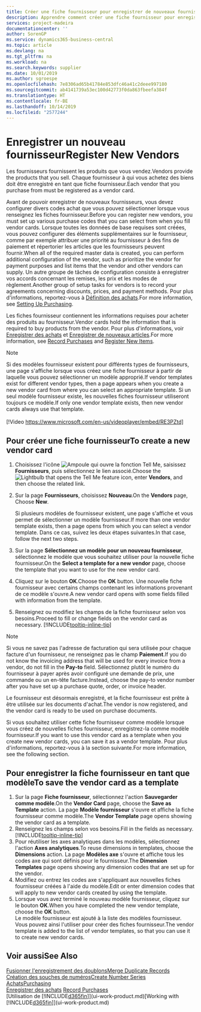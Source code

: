 ```yaml
---
title: Créer une fiche fournisseur pour enregistrer de nouveaux fournisseurs | Microsoft Docs
description: Apprendre comment créer une fiche fournisseur pour enregistrer un nouveau fournisseur.
services: project-madeira
documentationcenter: ''
author: SorenGP
ms.service: dynamics365-business-central
ms.topic: article
ms.devlang: na
ms.tgt_pltfrm: na
ms.workload: na
ms.search.keywords: supplier
ms.date: 10/01/2019
ms.author: sgroespe
ms.openlocfilehash: 7e8306ad65b41784e853dfc46a41c2deee997180
ms.sourcegitcommit: ab4141739a53ec100d42773f0da863fbeefa384f
ms.translationtype: HT
ms.contentlocale: fr-BE
ms.lasthandoff: 10/14/2019
ms.locfileid: "2577244"
---
```

# <a name="register-new-vendors"></a><span data-ttu-id="58006-103">Enregistrer un nouveau fournisseur</span><span class="sxs-lookup"><span data-stu-id="58006-103">Register New Vendors</span></span>
<span data-ttu-id="58006-104">Les fournisseurs fournissent les produits que vous vendez.</span><span class="sxs-lookup"><span data-stu-id="58006-104">Vendors provide the products that you sell.</span></span> <span data-ttu-id="58006-105">Chaque fournisseur à qui vous achetez des biens doit être enregistré en tant que fiche fournisseur.</span><span class="sxs-lookup"><span data-stu-id="58006-105">Each vendor that you purchase from must be registered as a vendor card.</span></span>

<span data-ttu-id="58006-106">Avant de pouvoir enregistrer de nouveaux fournisseurs, vous devez configurer divers codes achat que vous pouvez sélectionner lorsque vous renseignez les fiches fournisseur.</span><span class="sxs-lookup"><span data-stu-id="58006-106">Before you can register new vendors, you must set up various purchase codes that you can select from when you fill vendor cards.</span></span> <span data-ttu-id="58006-107">Lorsque toutes les données de base requises sont créées, vous pouvez configurer des éléments supplémentaires sur le fournisseur, comme par exemple attribuer une priorité au fournisseur à des fins de paiement et répertorier les articles que les fournisseurs peuvent fournir.</span><span class="sxs-lookup"><span data-stu-id="58006-107">When all of the required master data is created, you can perform additional configuration of the vendor, such as prioritize the vendor for payment purposes and list items that the vendor and other vendors can supply.</span></span> <span data-ttu-id="58006-108">Un autre groupe de tâches de configuration consiste à enregistrer vos accords concernant les remises, les prix et les modes de règlement.</span><span class="sxs-lookup"><span data-stu-id="58006-108">Another group of setup tasks for vendors is to record your agreements concerning discounts, prices, and payment methods.</span></span> <span data-ttu-id="58006-109">Pour plus d'informations, reportez-vous à [Définition des achats](purchasing-setup-purchasing.md).</span><span class="sxs-lookup"><span data-stu-id="58006-109">For more information, see [Setting Up Purchasing](purchasing-setup-purchasing.md).</span></span>

<span data-ttu-id="58006-110">Les fiches fournisseur contiennent les informations requises pour acheter des produits au fournisseur.</span><span class="sxs-lookup"><span data-stu-id="58006-110">Vendor cards hold the information that is required to buy products from the vendor.</span></span> <span data-ttu-id="58006-111">Pour plus d'informations, voir [Enregistrer des achats](purchasing-how-record-purchases.md) et [Enregistrer de nouveaux articles](inventory-how-register-new-items.md).</span><span class="sxs-lookup"><span data-stu-id="58006-111">For more information, see [Record Purchases](purchasing-how-record-purchases.md) and [Register New Items](inventory-how-register-new-items.md).</span></span>

> [!NOTE]  
>   <span data-ttu-id="58006-112">Si des modèles fournisseur existent pour différents types de fournisseurs, une page s'affiche lorsque vous créez une fiche fournisseur à partir de laquelle vous pouvez sélectionner un modèle approprié.</span><span class="sxs-lookup"><span data-stu-id="58006-112">If vendor templates exist for different vendor types, then a page appears when you create a new vendor card from where you can select an appropriate template.</span></span> <span data-ttu-id="58006-113">Si un seul modèle fournisseur existe, les nouvelles fiches fournisseur utiliseront toujours ce modèle.</span><span class="sxs-lookup"><span data-stu-id="58006-113">If only one vendor template exists, then new vendor cards always use that template.</span></span>
<br><br>
> [!Video https://www.microsoft.com/en-us/videoplayer/embed/RE3PZtd]

## <a name="to-create-a-new-vendor-card"></a><span data-ttu-id="58006-114">Pour créer une fiche fournisseur</span><span class="sxs-lookup"><span data-stu-id="58006-114">To create a new vendor card</span></span>
1. <span data-ttu-id="58006-115">Choisissez l'icône ![Ampoule qui ouvre la fonction Tell Me](media/ui-search/search_small.png "Dites-moi ce que vous voulez faire"), saisissez **Fournisseurs**, puis sélectionnez le lien associé.</span><span class="sxs-lookup"><span data-stu-id="58006-115">Choose the ![Lightbulb that opens the Tell Me feature](media/ui-search/search_small.png "Tell me what you want to do") icon, enter **Vendors**, and then choose the related link.</span></span>  
2. <span data-ttu-id="58006-116">Sur la page **Fournisseurs**, choisissez **Nouveau**.</span><span class="sxs-lookup"><span data-stu-id="58006-116">On the **Vendors** page, Choose **New**.</span></span>

    <span data-ttu-id="58006-117">Si plusieurs modèles de fournisseur existent, une page s'affiche et vous permet de sélectionner un modèle fournisseur.</span><span class="sxs-lookup"><span data-stu-id="58006-117">If more than one vendor template exists, then a page opens from which you can select a vendor template.</span></span> <span data-ttu-id="58006-118">Dans ce cas, suivez les deux étapes suivantes.</span><span class="sxs-lookup"><span data-stu-id="58006-118">In that case, follow the next two steps.</span></span>
3. <span data-ttu-id="58006-119">Sur la page **Sélectionnez un modèle pour un nouveau fournisseur**, sélectionnez le modèle que vous souhaitez utiliser pour la nouvelle fiche fournisseur.</span><span class="sxs-lookup"><span data-stu-id="58006-119">On the **Select a template for a new vendor** page, choose the template that you want to use for the new vendor card.</span></span>
4. <span data-ttu-id="58006-120">Cliquez sur le bouton **OK**.</span><span class="sxs-lookup"><span data-stu-id="58006-120">Choose the **OK** button.</span></span> <span data-ttu-id="58006-121">Une nouvelle fiche fournisseur avec certains champs contenant les informations provenant de ce modèle s'ouvre.</span><span class="sxs-lookup"><span data-stu-id="58006-121">A new vendor card opens with some fields filled with information from the template.</span></span>
5. <span data-ttu-id="58006-122">Renseignez ou modifiez les champs de la fiche fournisseur selon vos besoins.</span><span class="sxs-lookup"><span data-stu-id="58006-122">Proceed to fill or change fields on the vendor card as necessary.</span></span> [!INCLUDE[tooltip-inline-tip](includes/tooltip-inline-tip_md.md)]

> [!NOTE]  
>   <span data-ttu-id="58006-123">Si vous ne savez pas l'adresse de facturation qui sera utilisée pour chaque facture d'un fournisseur, ne renseignez pas le champ **Paiement**.</span><span class="sxs-lookup"><span data-stu-id="58006-123">If you do not know the invoicing address that will be used for every invoice from a vendor, do not fill in the **Pay-to** field.</span></span> <span data-ttu-id="58006-124">Sélectionnez plutôt le numéro du fournisseur à payer après avoir configuré une demande de prix, une commande ou un en-tête facture.</span><span class="sxs-lookup"><span data-stu-id="58006-124">Instead, choose the pay-to vendor number after you have set up a purchase quote, order, or invoice header.</span></span>

<span data-ttu-id="58006-125">Le fournisseur est désormais enregistré, et la fiche fournisseur est prête à être utilisée sur les documents d'achat.</span><span class="sxs-lookup"><span data-stu-id="58006-125">The vendor is now registered, and the vendor card is ready to be used on purchase documents.</span></span>

<span data-ttu-id="58006-126">Si vous souhaitez utiliser cette fiche fournisseur comme modèle lorsque vous créez de nouvelles fiches fournisseur, enregistrez-la comme modèle fournisseur.</span><span class="sxs-lookup"><span data-stu-id="58006-126">If you want to use this vendor card as a template when you create new vendor cards, you can save it as a vendor template.</span></span> <span data-ttu-id="58006-127">Pour plus d'informations, reportez-vous à la section suivante.</span><span class="sxs-lookup"><span data-stu-id="58006-127">For more information, see the following section.</span></span>

## <a name="to-save-the-vendor-card-as-a-template"></a><span data-ttu-id="58006-128">Pour enregistrer la fiche fournisseur en tant que modèle</span><span class="sxs-lookup"><span data-stu-id="58006-128">To save the vendor card as a template</span></span>
1. <span data-ttu-id="58006-129">Sur la page **Fiche fournisseur**, sélectionnez l'action **Sauvegarder comme modèle**.</span><span class="sxs-lookup"><span data-stu-id="58006-129">On the **Vendor Card** page, choose the **Save as Template** action.</span></span> <span data-ttu-id="58006-130">La page **Modèle fournisseur** s'ouvre et affiche la fiche fournisseur comme modèle.</span><span class="sxs-lookup"><span data-stu-id="58006-130">The **Vendor Template** page opens showing the vendor card as a template.</span></span>
2. <span data-ttu-id="58006-131">Renseignez les champs selon vos besoins.</span><span class="sxs-lookup"><span data-stu-id="58006-131">Fill in the fields as necessary.</span></span> [!INCLUDE[tooltip-inline-tip](includes/tooltip-inline-tip_md.md)]
3. <span data-ttu-id="58006-132">Pour réutiliser les axes analytiques dans les modèles, sélectionnez l'action **Axes analytiques**.</span><span class="sxs-lookup"><span data-stu-id="58006-132">To reuse dimensions in templates, choose the **Dimensions** action.</span></span> <span data-ttu-id="58006-133">La page **Modèles axe** s'ouvre et affiche tous les codes axe qui sont définis pour le fournisseur.</span><span class="sxs-lookup"><span data-stu-id="58006-133">The **Dimension Templates** page opens showing any dimension codes that are set up for the vendor.</span></span>
4. <span data-ttu-id="58006-134">Modifiez ou entrez les codes axe s'appliquant aux nouvelles fiches fournisseur créées à l'aide du modèle.</span><span class="sxs-lookup"><span data-stu-id="58006-134">Edit or enter dimension codes that will apply to new vendor cards created by using the template.</span></span>
5. <span data-ttu-id="58006-135">Lorsque vous avez terminé le nouveau modèle fournisseur, cliquez sur le bouton **OK**.</span><span class="sxs-lookup"><span data-stu-id="58006-135">When you have completed the new vendor template, choose the **OK** button.</span></span>  
   <span data-ttu-id="58006-136">Le modèle fournisseur est ajouté à la liste des modèles fournisseur. Vous pouvez ainsi l'utiliser pour créer des fiches fournisseur.</span><span class="sxs-lookup"><span data-stu-id="58006-136">The vendor template is added to the list of vendor templates, so that you can use it to create new vendor cards.</span></span>

## <a name="see-also"></a><span data-ttu-id="58006-137">Voir aussi</span><span class="sxs-lookup"><span data-stu-id="58006-137">See Also</span></span>
[<span data-ttu-id="58006-138">Fusionner l'enregistrement des doublons</span><span class="sxs-lookup"><span data-stu-id="58006-138">Merge Duplicate Records</span></span>](sales-how-merge-duplicate-records.md)  
[<span data-ttu-id="58006-139">Création des souches de numéros</span><span class="sxs-lookup"><span data-stu-id="58006-139">Create Number Series</span></span>](ui-create-number-series.md)  
[<span data-ttu-id="58006-140">Achats</span><span class="sxs-lookup"><span data-stu-id="58006-140">Purchasing</span></span>](purchasing-manage-purchasing.md)  
<span data-ttu-id="58006-141">[Enregistrer des achats](purchasing-how-record-purchases.md) </span><span class="sxs-lookup"><span data-stu-id="58006-141">[Record Purchases](purchasing-how-record-purchases.md) </span></span>  
<span data-ttu-id="58006-142">[Utilisation de [!INCLUDE[d365fin](includes/d365fin_md.md)]](ui-work-product.md)</span><span class="sxs-lookup"><span data-stu-id="58006-142">[Working with [!INCLUDE[d365fin](includes/d365fin_md.md)]](ui-work-product.md)</span></span>  
